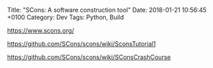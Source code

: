 Title: "SCons: A software construction tool"
Date: 2018-01-21 10:56:45 +0100
Category: Dev
Tags: Python, Build


<https://www.scons.org/>

<https://github.com/SCons/scons/wiki/SconsTutorial1>

<https://github.com/SCons/scons/wiki/SConsCrashCourse>
